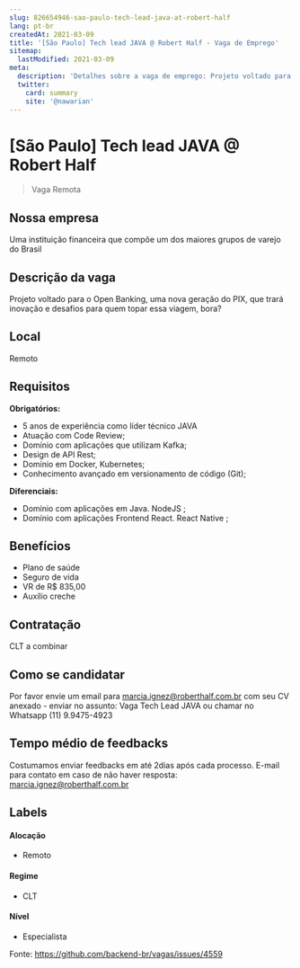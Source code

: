 ```yaml
---
slug: 826654946-sao-paulo-tech-lead-java-at-robert-half
lang: pt-br
createdAt: 2021-03-09
title: '[São Paulo] Tech lead JAVA @ Robert Half - Vaga de Emprego'
sitemap:
  lastModified: 2021-03-09
meta:
  description: 'Detalhes sobre a vaga de emprego: Projeto voltado para o Open Banking, uma nova geração do PIX, que trará inovação e desafios para quem topar essa viagem, bora?'
  twitter:
    card: summary
    site: '@nawarian'
---
```


# [São Paulo] Tech lead JAVA @ Robert Half

<!--
==================================================
Caso a vaga for remoto durante a pandemia informar no texto "Remoto durante o covid"
==================================================
-->
<!-- 
==================================================
POR FAVOR, SÓ POSTE SE A VAGA FOR PARA BACK-END!

Não faça distinção de gênero no título da vaga.

Use: "Back-End Developer" ao invés de 
"Desenvolvedor Back-End" \o/

Exemplo: `[São Paulo] Back-End Developer @ NOME DA EMPRESA`
==================================================
-->
<!--
==================================================
Caso a vaga for remoto durante a pandemia deixar a linha abaixo
==================================================
-->
> Vaga Remota 

## Nossa empresa

Uma instituição financeira que compõe um dos maiores grupos de varejo do Brasil

## Descrição da vaga
Projeto voltado para o Open Banking, uma nova geração do PIX, que trará inovação e desafios para quem topar essa viagem, bora?

## Local

Remoto

## Requisitos

**Obrigatórios:**
- 5 anos de experiência como líder técnico JAVA
- Atuação com Code Review; 
- Domínio com aplicações que utilizam Kafka;
- Design de API Rest;
- Domínio em Docker, Kubernetes;
- Conhecimento avançado em versionamento de código (Git);


**Diferenciais:**
- Domínio com aplicações em Java. NodeJS ;
- Domínio com aplicações Frontend React. React Native ;

## Benefícios

- Plano de saúde
- Seguro de vida
- VR de R$ 835,00
- Auxílio creche


## Contratação

CLT a combinar

## Como se candidatar

Por favor envie um email para marcia.ignez@roberthalf.com.br com seu CV anexado - enviar no assunto: Vaga Tech Lead JAVA ou chamar no Whatsapp (11) 9.9475-4923

## Tempo médio de feedbacks

Costumamos enviar feedbacks em até 2dias após cada processo.
E-mail para contato em caso de não haver resposta: marcia.ignez@roberthalf.com.br

## Labels
<!-- retire os labels que não fazem sentido à vaga -->

#### Alocação
- Remoto

#### Regime
- CLT


#### Nível
- Especialista




Fonte: https://github.com/backend-br/vagas/issues/4559